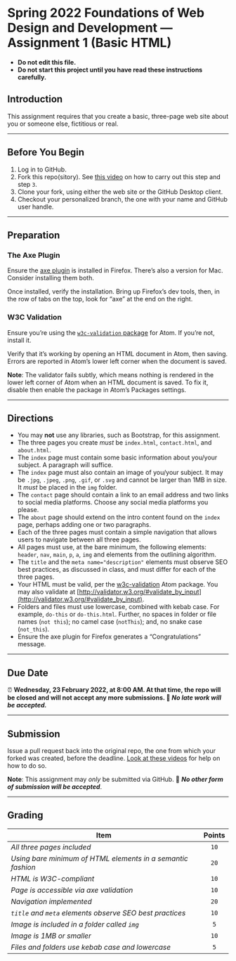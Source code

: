 # Spring 2022 Foundations of Web Design and Development — Assignment 1 (Basic HTML)

* **Do not edit this file.**  
* **Do not start this project until you have read these instructions carefully.**

## Introduction
This assignment requires that you create a basic, three-page web site about you or someone else, fictitious or real.

---

## Before You Begin
1. Log in to GitHub.
2. Fork this repo(sitory). See [this video](http://code-warrior.github.io/tutorials/git/github/forking-and-cloning-at-the-github-web-site/) on how to carry out this step and step `3`.
3. Clone your fork, using either the web site or the GitHub Desktop client.
4. Checkout your personalized branch, the one with your name and GitHub user handle.

---

## Preparation
### The Axe Plugin
Ensure the [axe plugin](https://www.deque.com/axe/) is installed in Firefox. There’s also a version for Mac. Consider installing them both.

Once installed, verify the installation. Bring up Firefox’s dev tools, then, in the row of tabs on the top, look for “axe” at the end on the right.

### W3C Validation
Ensure you’re using the [`w3c-validation` package](https://atom.io/packages/w3c-validation) for Atom. If you’re not, install it.

Verify that it’s working by opening an HTML document in Atom, then saving. Errors are reported in Atom’s lower left corner when the document is saved.

**Note**: The validator fails subtly, which means nothing is rendered in the lower left corner of Atom when an HTML document is saved. To fix it, disable then enable the package in Atom’s Packages settings.

---

## Directions
* You may **not** use any libraries, such as Bootstrap, for this assignment.
* The three pages you create *must* be `index.html`, `contact.html`, and `about.html`.
* The `index` page must contain some basic information about you/your subject. A paragraph will suffice.
* The `index` page must also contain an image of you/your subject. It may be `.jpg`, `.jpeg`, `.png`, `.gif`, or `.svg` and cannot be larger than 1MB in size. It *must* be placed in the `img` folder.
* The `contact` page should contain a link to an email address and two links to social media platforms. Choose any social media platforms you please.
* The `about` page should extend on the intro content found on the `index` page, perhaps adding one or two paragraphs.
* Each of the three pages must contain a simple navigation that allows users to navigate between all three pages.
* All pages must use, at the bare minimum, the following elements: `header`, `nav`, `main`, `p`, `a`, `img` and elements from the outlining algorithm.
* The `title` and the `meta name="description"` elements must observe SEO best practices, as discussed in class, and must differ for each of the three pages.
* Your HTML must be valid, per the [w3c-validation](https://atom.io/packages/w3c-validation) Atom package. You may also validate at [http://validator.w3.org/#validate_by_input](http://validator.w3.org/#validate_by_input).
* Folders and files must use lowercase, combined with kebab case. For example, `do-this` or `do-this.html`. Further, no spaces in folder or file names (`not this`); no camel case (`notThis`); and, no snake case (`not_this`).
* Ensure the axe plugin for Firefox generates a “Congratulations” message.

---

## Due Date
⏰ **Wednesday, 23 February 2022, at 8:00 AM. At that time, the repo will be closed and will not accept any more submissions. 🚫 _No late work will be accepted._**

---

## Submission
Issue a pull request back into the original repo, the one from which your forked was created, before the deadline. [Look at these videos](http://code-warrior.github.io/tutorials/git/github/) for help on how to do so.

**Note**: This assignment may *only* be submitted via GitHub. 🚫 **_No other form of submission will be accepted_**.

---

## Grading
| Item                                                        | Points |
|-------------------------------------------------------------|:------:|
| *All three pages included*                                  | `10`   |
| *Using bare minimum of HTML elements in a semantic fashion* | `20`   |
| *HTML is W3C-compliant*                                     | `10`   |
| *Page is accessible via axe validation*                     | `10`   |
| *Navigation implemented*                                    | `20`   |
| *`title` and `meta` elements observe SEO best practices*    | `10`   |
| *Image is included in a folder called `img`*                | `5`    |
| *Image is 1MB or smaller*                                   | `10`   |
| *Files and folders use kebab case and lowercase*            | `5`    |
